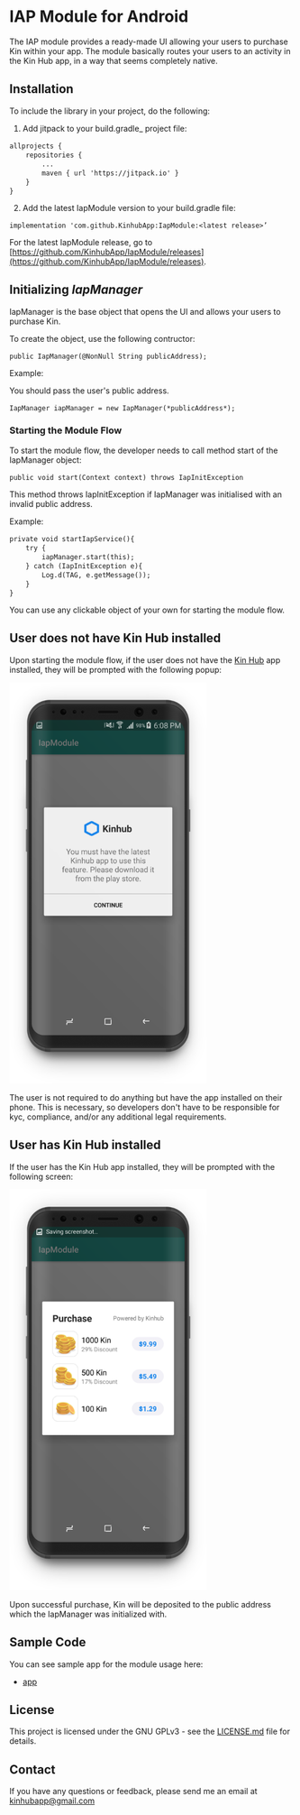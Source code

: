 ﻿# IAP Module for Android

The IAP module provides a ready-made UI allowing your users to purchase Kin within your app. The module basically routes your users to an activity in the Kin Hub app, in a way that seems completely native. 

## Installation

To include the library in your project, do the following:

1.  Add jitpack to your build.gradle_  project file:

```
allprojects {
	repositories {
		...
		maven { url 'https://jitpack.io' }
	}
}
```

2. Add the latest IapModule version to your build.gradle file:

```
implementation 'com.github.KinhubApp:IapModule:<latest release>’
```

For the latest IapModule release, go to [https://github.com/KinhubApp/IapModule/releases](https://github.com/KinhubApp/IapModule/releases).

## Initializing *IapManager*

IapManager is the base object that opens the UI and allows your users to purchase Kin.

To create the object, use the following contructor:

```
public IapManager(@NonNull String publicAddress);
```

Example:

You should pass the user's public address.

```
IapManager iapManager = new IapManager(*publicAddress*);
```

### Starting the Module Flow

To start the module flow, the developer needs to call method start of the IapManager object:

```
public void start(Context context) throws IapInitException
```

This method throws IapInitException if IapManager was initialised with an invalid public address.

Example:
```
private void startIapService(){
	try {
		iapManager.start(this);
	} catch (IapInitException e){
		Log.d(TAG, e.getMessage());
	}
}
```
You can use any clickable object of your own for starting the module flow.

## User does not have Kin Hub installed

Upon starting the module flow, if the user does not have the [Kin Hub](https://play.google.com/store/apps/details?id=com.kinhub.kinhub) app installed, they will be prompted with the following popup:

<img src="/app/src/main/res/drawable/screenshot_pre.png?raw=true" width="350">

The user is not required to do anything but have the app installed on their phone. This is necessary, so developers don't have to be responsible for kyc, compliance, and/or any additional legal requirements.

## User has Kin Hub installed

If the user has the Kin Hub app installed, they will be prompted with the following screen:

<img src="/app/src/main/res/drawable/screenshot_post.png?raw=true" width="350">

Upon successful purchase, Kin will be deposited to the public address which the IapManager was initialized with.

## Sample Code

You can see sample app for the module usage here:

* [app](/app)

## License

This project is licensed under the GNU GPLv3 - see the [LICENSE.md](/LICENSE.md) file for details.

## Contact

If you have any questions or feedback, please send me an email at kinhubapp@gmail.com
